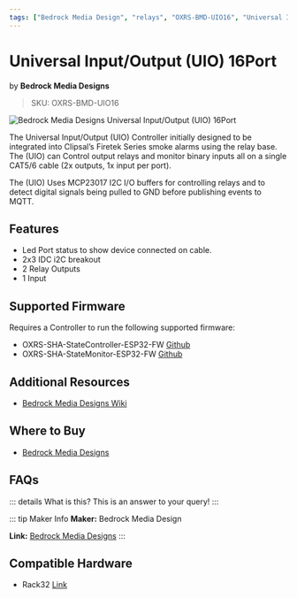 ```yaml
---
tags: ["Bedrock Media Design", "relays", "OXRS-BMD-UIO16", "Universal Input/Output (UIO) 16Port" ]
---
```

# Universal Input/Output (UIO) 16Port 
<p class="maker">by <b>Bedrock Media Designs</b></p>

> SKU: OXRS-BMD-UIO16


![Bedrock Media Designs Universal Input/Output (UIO) 16Port](/images/uio2.jpg)

The Universal Input/Output (UIO)  Controller initially designed to be integrated into  Clipsal’s Firetek Series smoke alarms using the relay base. The (UIO) can Control output relays and monitor binary inputs all on a single CAT5/6 cable (2x outputs, 1x input per port).

The (UIO) Uses MCP23017 I2C I/O buffers for controlling relays and to detect digital signals being pulled to GND before publishing events to MQTT.

## Features
- Led Port status to show device connected on cable.
- 2x3 IDC i2C breakout
- 2 Relay Outputs
- 1 Input

## Supported Firmware
Requires a Controller to run the following supported firmware:
- OXRS-SHA-StateController-ESP32-FW  [Github](https://github.com/SuperHouse/OXRS-SHA-StateController-ESP32-FW)
- OXRS-SHA-StateMonitor-ESP32-FW [Github](https://github.com/SuperHouse/OXRS-SHA-StateMonitor-ESP32-FW)

## Additional Resources
- [Bedrock Media Designs Wiki](https://wiki.bmdesigns.com.au/en/BMD-urc-uio)

## Where to Buy
- [Bedrock Media Designs](https://bmdesigns.com.au)

## FAQs
::: details What is this?
This is an answer to your query!
:::

::: tip Maker Info
**Maker:** Bedrock Media Design

**Link:** [Bedrock Media Designs](https://bmdesigns.com.au/)
:::

## Compatible Hardware
- Rack32 [Link](/docs/hardware/controllers/rack32.html)